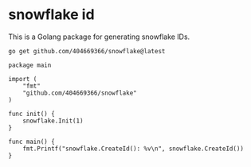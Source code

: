 # snowflake id
This is a Golang package for generating snowflake IDs.
```
go get github.com/404669366/snowflake@latest
```
```golang
package main

import (
	"fmt"
	"github.com/404669366/snowflake"
)

func init() {
	snowflake.Init(1)
}

func main() {
	fmt.Printf("snowflake.CreateId(): %v\n", snowflake.CreateId())
}

```
